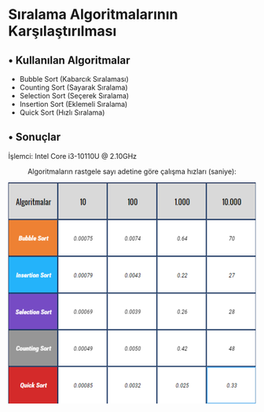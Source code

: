 # Sıralama Algoritmalarının Karşılaştırılması

## • Kullanılan Algoritmalar
* Bubble Sort (Kabarcık Sıralaması)
* Counting Sort (Sayarak Sıralama)
* Selection Sort (Seçerek Sıralama)
* Insertion Sort (Eklemeli Sıralama)
* Quick Sort (Hızlı Sıralama)


## • Sonuçlar
İşlemci: Intel Core i3-10110U @ 2.10GHz
<p align="center">
  Algoritmaların rastgele sayı adetine göre çalışma hızları (saniye):
</p>
<p align="center">
  <img src="https://github.com/metncelik/siralama-algoritmalari-karsilastirma/blob/main/Screenshots/tablo.bmp">
</p>

